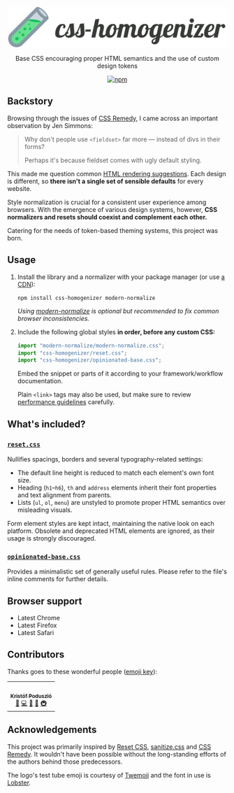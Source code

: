 <p align="center">
	<img alt="css-homogenizer" src="https://raw.githubusercontent.com/kripod/css-homogenizer/main/assets/logo.svg?sanitize=true" width="524">
</p>

<p align="center">
	Base CSS encouraging proper HTML semantics and the use of custom design tokens
</p>

<p align="center">
	<a href="https://www.npmjs.com/package/css-homogenizer"><img alt="npm" src="https://img.shields.io/npm/v/css-homogenizer"></a>
</p>

## Backstory

Browsing through the issues of [CSS Remedy](https://github.com/jensimmons/cssremedy), I came across an important observation by Jen Simmons:

> Why don't people use `<fieldset>` far more — instead of divs in their forms?
>
> Perhaps it's because fieldset comes with ugly default styling.

This made me question common [HTML rendering suggestions](https://html.spec.whatwg.org/multipage/rendering.html). Each design is different, so **there isn't a single set of sensible defaults** for every website.

Style normalization is crucial for a consistent user experience among browsers. With the emergence of various design systems, however, **CSS normalizers and resets should coexist and complement each other.**

Catering for the needs of token-based theming systems, this project was born.

## Usage

1.  Install the library and a normalizer with your package manager (or use [a CDN](https://www.jsdelivr.com/package/npm/css-homogenizer)):

    ```shell
    npm install css-homogenizer modern-normalize
    ```

    _Using [modern-normalize](https://github.com/sindresorhus/modern-normalize) is optional but recommended to fix common browser inconsistencies._

2.  Include the following global styles **in order, before any custom CSS:**

    ```js
    import "modern-normalize/modern-normalize.css";
    import "css-homogenizer/reset.css";
    import "css-homogenizer/opinionated-base.css";
    ```

    Embed the snippet or parts of it according to your framework/workflow documentation.

    Plain `<link>` tags may also be used, but make sure to review [performance guidelines](https://csswizardry.com/2018/11/css-and-network-performance/) carefully.

## What's included?

### [`reset.css`](./reset.css)

Nullifies spacings, borders and several typography-related settings:

- The default line height is reduced to match each element's own font size.
- Heading (`h1`–`h6`), `th` and `address` elements inherit their font properties and text alignment from parents.
- Lists (`ul`, `ol`, `menu`) are unstyled to promote proper HTML semantics over misleading visuals.

Form element styles are kept intact, maintaining the native look on each platform. Obsolete and deprecated HTML elements are ignored, as their usage is strongly discouraged.

### [`opinionated-base.css`](./opinionated-base.css)

Provides a minimalistic set of generally useful rules. Please refer to the file's inline comments for further details.

## Browser support

- Latest Chrome
- Latest Firefox
- Latest Safari

## Contributors

Thanks goes to these wonderful people ([emoji key](https://allcontributors.org/docs/en/emoji-key)):

<!-- ALL-CONTRIBUTORS-LIST:START - Do not remove or modify this section -->
<!-- prettier-ignore-start -->
<!-- markdownlint-disable -->
<table>
  <tr>
    <td align="center"><a href="https://github.com/kripod"><img src="https://avatars3.githubusercontent.com/u/14854048?v=4?s=100" width="100px;" alt=""/><br /><sub><b>Kristóf Poduszló</b></sub></a><br /><a href="#maintenance-kripod" title="Maintenance">🚧</a> <a href="https://github.com/kripod/record-like-deep-assign/commits?author=kripod" title="Code">💻</a> <a href="https://github.com/kripod/record-like-deep-assign/commits?author=kripod" title="Documentation">📖</a> <a href="#ideas-kripod" title="Ideas, Planning, & Feedback">🤔</a> <a href="#infra-kripod" title="Infrastructure (Hosting, Build-Tools, etc)">🚇</a></td>
  </tr>
</table>

<!-- markdownlint-enable -->
<!-- prettier-ignore-end -->

<!-- ALL-CONTRIBUTORS-LIST:END -->

## Acknowledgements

This project was primarily inspired by [Reset CSS](https://meyerweb.com/eric/tools/css/reset/), [sanitize.css](https://github.com/csstools/sanitize.css) and [CSS Remedy](https://github.com/jensimmons/cssremedy). It wouldn't have been possible without the long-standing efforts of the authors behind those predecessors.

The logo's test tube emoji is courtesy of [Twemoji](https://twemoji.twitter.com/) and the font in use is [Lobster](https://fonts.google.com/specimen/Lobster).
